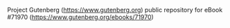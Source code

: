 Project Gutenberg (https://www.gutenberg.org) public repository
for eBook #71970 (https://www.gutenberg.org/ebooks/71970)
